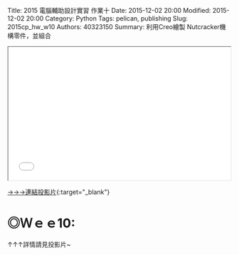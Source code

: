 Title: 2015 電腦輔助設計實習 作業十
Date: 2015-12-02 20:00
Modified: 2015-12-02 20:00
Category: Python
Tags: pelican, publishing
Slug: 2015cp_hw_w10
Authors: 40323150
Summary: 利用Creo繪製 Nutcracker機構零件，並組合

<iframe src="simplest9.html" width="500" height="300"></iframe>

[→→→連結投影片](simplest9.html){:target="_blank"}

◎Ｗｅｅ10:
============

↑↑↑詳情請見投影片~